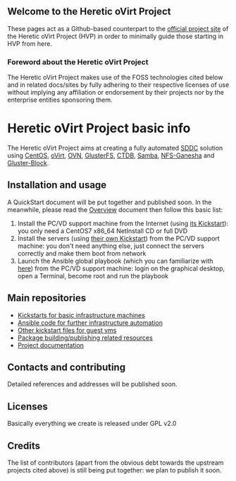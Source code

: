 ## Welcome to the Heretic oVirt Project

These pages act as a Github-based counterpart to the [official project site](https://dangerous.ovirt.life/) of the Heretic oVirt Project (HVP) in order to minimally guide those starting in HVP from here.

### Foreword about the Heretic oVirt Project

The Heretic oVirt Project makes use of the FOSS technologies cited below and in related docs/sites by fully adhering to their respective licenses of use without implying any affiliation or endorsement by their projects nor by the enterprise entities sponsoring them.

# Heretic oVirt Project basic info

The Heretic oVirt Project aims at creating a fully automated [SDDC](https://en.wikipedia.org/wiki/Software-defined_data_center) solution using [CentOS](https://www.centos.org/), [oVirt](https://www.ovirt.org/), [OVN](http://openvswitch.org/support/dist-docs/ovn-architecture.7.html), [GlusterFS](https://www.gluster.org/), [CTDB](https://ctdb.samba.org/), [Samba](https://www.samba.org/), [NFS-Ganesha](https://github.com/nfs-ganesha/nfs-ganesha/wiki) and [Gluster-Block](https://github.com/gluster/gluster-block).

## Installation and usage

A QuickStart document will be put together and published soon.
In the meanwhile, please read the [Overview](https://github.com/Heretic-oVirt/docs/blob/master/Overview-eng.md) document then follow this basic list:

1. Install the PC/VD support machine from the Internet (using [its Kickstart](https://github.com/Heretic-oVirt/kickstart/blob/master/heresiarch.ks)): you only need a CentOS7 x86_64 NetInstall CD or full DVD
2. Install the servers (using [their own Kickstart](https://github.com/Heretic-oVirt/kickstart/blob/master/heretic-host.ks)) from the PC/VD support machine: you don't need anything else, just connect the servers correctly and make them boot from network
3. Launch the Ansible global playbook (which you can familiarize with [here](https://github.com/Heretic-oVirt/ansible/blob/master/hvp/site.yaml)) from the PC/VD support machine: login on the graphical desktop, open a Terminal, become root and run the playbook

## Main repositories

- [Kickstarts for basic infrastructure machines](https://github.com/Heretic-oVirt/kickstart)
- [Ansible code for further infrastructure automation](https://github.com/Heretic-oVirt/ansible)
- [Other kickstart files for guest vms](https://github.com/Heretic-oVirt/other-kickstart)
- [Package building/publishing related resources](https://github.com/Heretic-oVirt/packages)
- [Project documentation](https://github.com/Heretic-oVirt/docs)

## Contacts and contributing

Detailed references and addresses will be published soon.

## Licenses

Basically everything we create is released under GPL v2.0

## Credits

The list of contributors (apart from the obvious debt towards the upstream projects cited above) is still being put together: we plan to publish it soon.

